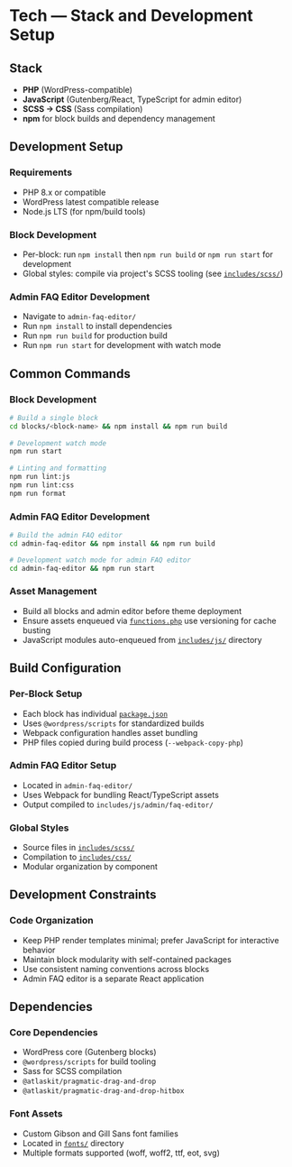 # Tech — Stack and Development Setup

## Stack

- **PHP** (WordPress-compatible)
- **JavaScript** (Gutenberg/React, TypeScript for admin editor)
- **SCSS → CSS** (Sass compilation)
- **npm** for block builds and dependency management

## Development Setup

### Requirements

- PHP 8.x or compatible
- WordPress latest compatible release
- Node.js LTS (for npm/build tools)

### Block Development

- Per-block: run `npm install` then `npm run build` or `npm run start` for development
- Global styles: compile via project's SCSS tooling (see [`includes/scss/`](includes/scss/main.scss:1))

### Admin FAQ Editor Development

- Navigate to `admin-faq-editor/`
- Run `npm install` to install dependencies
- Run `npm run build` for production build
- Run `npm run start` for development with watch mode

## Common Commands

### Block Development

```bash
# Build a single block
cd blocks/<block-name> && npm install && npm run build
 
# Development watch mode
npm run start
 
# Linting and formatting
npm run lint:js
npm run lint:css
npm run format
```

### Admin FAQ Editor Development

```bash
# Build the admin FAQ editor
cd admin-faq-editor && npm install && npm run build

# Development watch mode for admin FAQ editor
cd admin-faq-editor && npm run start
```

### Asset Management

- Build all blocks and admin editor before theme deployment
- Ensure assets enqueued via [`functions.php`](functions.php:12) use versioning for cache busting
- JavaScript modules auto-enqueued from [`includes/js/`](includes/js/) directory

## Build Configuration

### Per-Block Setup

- Each block has individual [`package.json`](blocks/profile-sidebar-nav/package.json:1)
- Uses `@wordpress/scripts` for standardized builds
- Webpack configuration handles asset bundling
- PHP files copied during build process (`--webpack-copy-php`)

### Admin FAQ Editor Setup

- Located in `admin-faq-editor/`
- Uses Webpack for bundling React/TypeScript assets
- Output compiled to `includes/js/admin/faq-editor/`

### Global Styles

- Source files in [`includes/scss/`](includes/scss/config/_variables.scss:1)
- Compilation to [`includes/css/`](includes/css/main.css:1)
- Modular organization by component

## Development Constraints

### Code Organization

- Keep PHP render templates minimal; prefer JavaScript for interactive behavior
- Maintain block modularity with self-contained packages
- Use consistent naming conventions across blocks
- Admin FAQ editor is a separate React application

## Dependencies

### Core Dependencies

- WordPress core (Gutenberg blocks)
- `@wordpress/scripts` for build tooling
- Sass for SCSS compilation
- `@atlaskit/pragmatic-drag-and-drop`
- `@atlaskit/pragmatic-drag-and-drop-hitbox`

### Font Assets

- Custom Gibson and Gill Sans font families
- Located in [`fonts/`](fonts/Gibson/) directory
- Multiple formats supported (woff, woff2, ttf, eot, svg)
